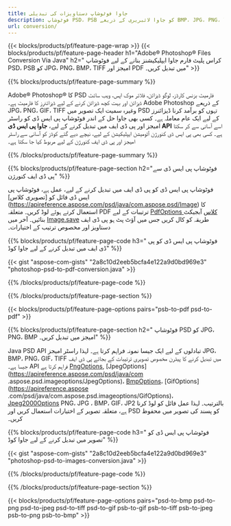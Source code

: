 ```yaml
---
title: جاوا فوٹوشاپ دستاویزات کی تبدیلی
description: فوٹوشاپ PSD، PSB کو جاوا لائبریری کے ذریعے BMP، JPG، PNG، TIFF اور PDF سمیت تصاویر میں تبدیل کریں۔
url: conversion/
---
```


{{< blocks/products/pf/feature-page-wrap >}}
{{< blocks/products/pf/feature-page-header h1="Adobe® Photoshop® Files Conversion Via Java" h2=" کراس پلیٹ فارم جاوا ایپلیکیشنز بنانے کے لیے فوٹوشاپ PSD، PSB کو JPG، PNG، BMP، TIFF امیجز اور PDF میں تبدیل کریں۔" >}}

{{% blocks/products/pf/feature-page-summary %}}

Adobe® Photoshop® کا PSD فارمیٹ بزنس کارڈز، لوگو ڈیزائن، فلائر موک اپس، ویب سائٹ ڈیزائن اور بہت کچھ ڈیزائن کرنے کے لیے ڈیزائنرز کا فارمیٹ ہے۔ Adobe Photoshop کے ذریعے JPG، PNG، GIF، TIFF وغیرہ سمیت ایک تصویر میں PSD تہوں کو برآمد کرنا ڈیزائنرز کے لیے ایک عام معاملہ ہے۔ کسی بھی جاوا حل کے اندر فوٹوشاپ پی ایس ڈی کو راسٹر امیجز اور پی ڈی ایف میں تبدیل کرنے کے لیے، **جاوا پی ایس ڈی API** اسے آسانی سے کر سکتا ہے۔ کسی بھی پی ایس ڈی کنورژن آٹومیشن ایپلیکیشن کے لیے، نیچے دیے گئے کوڈز کو آسانی سے راسٹر امیجز اور پی ڈی ایف کنورژن کے لیے مربوط کیا جا سکتا ہے۔

{{% /blocks/products/pf/feature-page-summary  %}}

{{% blocks/products/pf/feature-page-section  h2="فوٹوشاپ پی ایس ڈی سے پی ڈی ایف کنورژن" %}}

فوٹوشاپ پی ایس ڈی کو پی ڈی ایف میں تبدیل کرنے کے لیے، عمل ہے، فوٹوشاپ پی ایس ڈی فائل کو [تصویری کلاس] (https://apireference.aspose.com/psd/java/com.aspose.psd/Image) کا استعمال کرتے ہوئے لوڈ کریں۔ متعلقہ PDF ترتیبات کے لیے [PdfOptions کلاس](https://apireference.aspose.com/psd/java/com.aspose.psd.imageoptions/PdfOptions) آبجیکٹ بنائیں۔ آخر میں [Image.save](https://apireference.aspose.com/psd/java/com.aspose.psd/Image#save-java.lang.String-com.aspose.psd.ImageOptionsBase-) طریقہ کو کال کریں جس میں آؤٹ پٹ ہو پی ڈی ایف دستاویز اور مخصوص ترتیب کے اختیارات۔

{{% blocks/products/pf/feature-page-code h3=" فوٹوشاپ پی ایس ڈی کو پی ڈی ایف میں تبدیل کرنے کے لیے جاوا کوڈ" %}}

{{< gist "aspose-com-gists" "2a8c10d2eeb5bcfa4e122a9d0bd969e3" "photoshop-psd-to-pdf-conversion.java" >}}

{{% /blocks/products/pf/feature-page-code  %}}

{{% /blocks/products/pf/feature-page-section %}}

{{< blocks/products/pf/feature-page-options pairs="psb-to-pdf psd-to-pdf" >}}

{{% blocks/products/pf/feature-page-section  h2=" فوٹوشاپ PSD کو JPG، PNG، BMP امیجز میں تبدیل کریں۔" %}}

Java PSD API تبادلوں کے لیے ایک جیسا نمونہ فراہم کرتا ہے۔ لہذا راسٹر امیجز JPG، BMP، PNG، GIF، TIFF میں تبدیل کرنے کا پیٹرن مخصوص تصویری ترتیبات کے بجائے پی ڈی ایف جیسا ہے۔ API فراہم کرتا ہے [PngOptions](https://apireference.aspose.com/psd/java/com.aspose.psd.imageoptions/PngOptions), [JpegOptions](https://apireference.aspose.com/psd/java/com .aspose.psd.imageoptions/JpegOptions)، [BmpOptions](https://apireference.aspose.com/psd/java/com.aspose.psd.imageoptions/BmpOptions)، [GifOptions](https://apireference.aspose .com/psd/java/com.aspose.psd.imageoptions/GifOptions)، [Jpeg2000Options](https://apireference.aspose.com/psd/java/com.aspose.psd.imageoptions/Jpeg2000Options) PNG، JPG ، BMP، GIF، JP2 بالترتیب۔ لہذا عمل فائل کو لوڈ کرنا ہے، متعلقہ تصویر کے اختیارات استعمال کریں اور PSD کو پسند کی تصویر میں محفوظ کریں۔

{{% blocks/products/pf/feature-page-code h3=" فوٹوشاپ پی ایس ڈی کو تصویر میں تبدیل کرنے کے لیے جاوا کوڈ" %}}

{{< gist "aspose-com-gists" "2a8c10d2eeb5bcfa4e122a9d0bd969e3" "photoshop-psd-to-images-conversion.java" >}}

{{% /blocks/products/pf/feature-page-code  %}}

{{% /blocks/products/pf/feature-page-section %}}

{{< blocks/products/pf/feature-page-options pairs="psd-to-bmp psd-to-png psd-to-jpeg psd-to-tiff psd-to-gif psb-to-gif psb-to-tiff psb-to-jpeg psb-to-png psb-to-bmp" >}}
